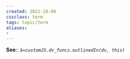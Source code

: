 ```yaml
---
created: 2021-10-08
cssclass: term
tags: topic/term
aliases:
-
---
```




**See**:: 
*`$=customJS.dv_funcs.outlinedIn(dv, this)`*
